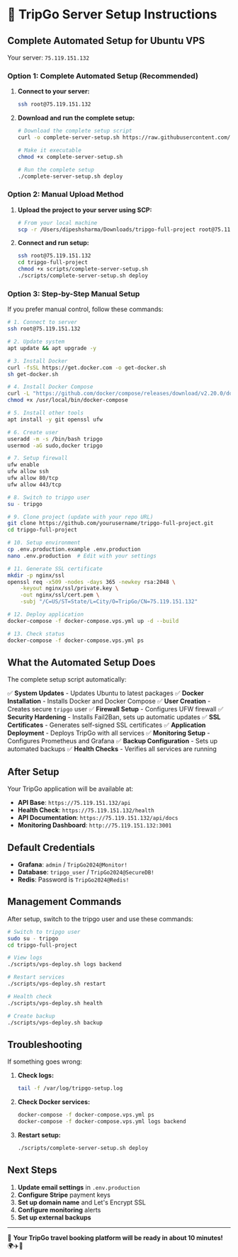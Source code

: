 # 🚀 TripGo Server Setup Instructions

## Complete Automated Setup for Ubuntu VPS

Your server: `75.119.151.132`

### Option 1: Complete Automated Setup (Recommended)

1. **Connect to your server:**
   ```bash
   ssh root@75.119.151.132
   ```

2. **Download and run the complete setup:**
   ```bash
   # Download the complete setup script
   curl -o complete-server-setup.sh https://raw.githubusercontent.com/yourusername/tripgo-full-project/main/scripts/complete-server-setup.sh

   # Make it executable
   chmod +x complete-server-setup.sh

   # Run the complete setup
   ./complete-server-setup.sh deploy
   ```

### Option 2: Manual Upload Method

1. **Upload the project to your server using SCP:**
   ```bash
   # From your local machine
   scp -r /Users/dipeshsharma/Downloads/tripgo-full-project root@75.119.151.132:/root/
   ```

2. **Connect and run setup:**
   ```bash
   ssh root@75.119.151.132
   cd tripgo-full-project
   chmod +x scripts/complete-server-setup.sh
   ./scripts/complete-server-setup.sh deploy
   ```

### Option 3: Step-by-Step Manual Setup

If you prefer manual control, follow these commands:

```bash
# 1. Connect to server
ssh root@75.119.151.132

# 2. Update system
apt update && apt upgrade -y

# 3. Install Docker
curl -fsSL https://get.docker.com -o get-docker.sh
sh get-docker.sh

# 4. Install Docker Compose
curl -L "https://github.com/docker/compose/releases/download/v2.20.0/docker-compose-$(uname -s)-$(uname -m)" -o /usr/local/bin/docker-compose
chmod +x /usr/local/bin/docker-compose

# 5. Install other tools
apt install -y git openssl ufw

# 6. Create user
useradd -m -s /bin/bash tripgo
usermod -aG sudo,docker tripgo

# 7. Setup firewall
ufw enable
ufw allow ssh
ufw allow 80/tcp
ufw allow 443/tcp

# 8. Switch to tripgo user
su - tripgo

# 9. Clone project (update with your repo URL)
git clone https://github.com/yourusername/tripgo-full-project.git
cd tripgo-full-project

# 10. Setup environment
cp .env.production.example .env.production
nano .env.production  # Edit with your settings

# 11. Generate SSL certificate
mkdir -p nginx/ssl
openssl req -x509 -nodes -days 365 -newkey rsa:2048 \
    -keyout nginx/ssl/private.key \
    -out nginx/ssl/cert.pem \
    -subj "/C=US/ST=State/L=City/O=TripGo/CN=75.119.151.132"

# 12. Deploy application
docker-compose -f docker-compose.vps.yml up -d --build

# 13. Check status
docker-compose -f docker-compose.vps.yml ps
```

## What the Automated Setup Does

The complete setup script automatically:

✅ **System Updates** - Updates Ubuntu to latest packages
✅ **Docker Installation** - Installs Docker and Docker Compose
✅ **User Creation** - Creates secure `tripgo` user
✅ **Firewall Setup** - Configures UFW firewall
✅ **Security Hardening** - Installs Fail2Ban, sets up automatic updates
✅ **SSL Certificates** - Generates self-signed SSL certificates
✅ **Application Deployment** - Deploys TripGo with all services
✅ **Monitoring Setup** - Configures Prometheus and Grafana
✅ **Backup Configuration** - Sets up automated backups
✅ **Health Checks** - Verifies all services are running

## After Setup

Your TripGo application will be available at:

- **API Base**: `https://75.119.151.132/api`
- **Health Check**: `https://75.119.151.132/health`
- **API Documentation**: `https://75.119.151.132/api/docs`
- **Monitoring Dashboard**: `http://75.119.151.132:3001`

## Default Credentials

- **Grafana**: `admin` / `TripGo2024@Monitor!`
- **Database**: `tripgo_user` / `TripGo2024@SecureDB!`
- **Redis**: Password is `TripGo2024@Redis!`

## Management Commands

After setup, switch to the tripgo user and use these commands:

```bash
# Switch to tripgo user
sudo su - tripgo
cd tripgo-full-project

# View logs
./scripts/vps-deploy.sh logs backend

# Restart services
./scripts/vps-deploy.sh restart

# Health check
./scripts/vps-deploy.sh health

# Create backup
./scripts/vps-deploy.sh backup
```

## Troubleshooting

If something goes wrong:

1. **Check logs:**
   ```bash
   tail -f /var/log/tripgo-setup.log
   ```

2. **Check Docker services:**
   ```bash
   docker-compose -f docker-compose.vps.yml ps
   docker-compose -f docker-compose.vps.yml logs backend
   ```

3. **Restart setup:**
   ```bash
   ./scripts/complete-server-setup.sh deploy
   ```

## Next Steps

1. **Update email settings** in `.env.production`
2. **Configure Stripe** payment keys
3. **Set up domain name** and Let's Encrypt SSL
4. **Configure monitoring** alerts
5. **Set up external backups**

---

🎉 **Your TripGo travel booking platform will be ready in about 10 minutes!** 🌍✈️🏨
